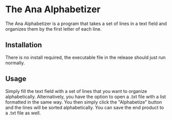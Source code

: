 # The Ana Alphabetizer

The Ana Alphabetizer is a program that takes a set of lines in a text field and organizes them by the first letter of each line.

## Installation

There is no install required, the executable file in the release should just run normally.

## Usage

Simply fill the text field with a set of lines that you want to organize alphabetically. Alternatively, you have the option to open a .txt file with a list formatted in the same way. You then simply click the "Alphabetize" button and the lines will be sorted alphabetically. You can save the end product to a .txt file as well.
